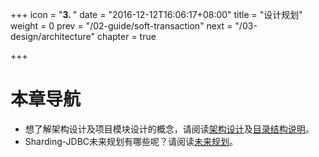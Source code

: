 +++
icon = "<b>3. </b>"
date = "2016-12-12T16:06:17+08:00"
title = "设计规划"
weight = 0
prev = "/02-guide/soft-transaction"
next = "/03-design/architecture"
chapter = true

+++

# 本章导航

 - 想了解架构设计及项目模块设计的概念，请阅读[架构设计](/03-design/architecture)及[目录结构说明](/03-design/module)。
 - Sharding-JDBC未来规划有哪些呢？请阅读[未来规划](/03-design/roadmap)。
